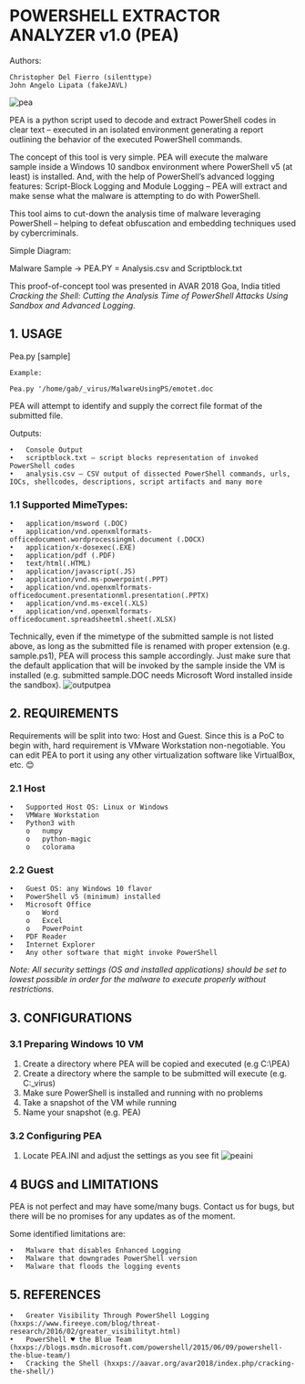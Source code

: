 # POWERSHELL EXTRACTOR ANALYZER v1.0 (PEA)
Authors: 

    Christopher Del Fierro (silenttype)    
    John Angelo Lipata (fakeJAVL)
    
![pea](https://user-images.githubusercontent.com/32733587/52629010-ce9f7c80-2ef3-11e9-99ee-a92077df4447.png)
 
PEA is a python script used to decode and extract PowerShell codes in clear text – executed in an isolated environment generating a report outlining the behavior of the executed PowerShell commands.

The concept of this tool is very simple. PEA will execute the malware sample inside a Windows 10 sandbox environment where PowerShell v5 (at least) is installed. And, with the help of PowerShell’s advanced logging features: Script-Block Logging and Module Logging – PEA will extract and make sense what the malware is attempting to do with PowerShell.

This tool aims to cut-down the analysis time of malware leveraging PowerShell – helping to defeat obfuscation and embedding techniques used by cybercriminals.

Simple Diagram:

Malware Sample -> PEA.PY = Analysis.csv and Scriptblock.txt


This proof-of-concept tool was presented in AVAR 2018 Goa, India titled *Cracking the Shell: Cutting the Analysis Time of PowerShell Attacks Using Sandbox and Advanced Logging.*

## 1. USAGE

Pea.py [sample]

    Example:

    Pea.py '/home/gab/_virus/MalwareUsingPS/emotet.doc

PEA will attempt to identify and supply the correct file format of the submitted file.

Outputs:


    •	Console Output
    •	scriptblock.txt – script blocks representation of invoked PowerShell codes
    •	analysis.csv – CSV output of dissected PowerShell commands, urls, IOCs, shellcodes, descriptions, script artifacts and many more

### 1.1 Supported MimeTypes:
    •	application/msword (.DOC)  
    •	application/vnd.openxmlformats-officedocument.wordprocessingml.document (.DOCX)
    •	application/x-dosexec(.EXE)  
    •	application/pdf (.PDF)  
    •	text/html(.HTML)  
    •	application/javascript(.JS)  
    •	application/vnd.ms-powerpoint(.PPT)  
    •	application/vnd.openxmlformats-officedocument.presentationml.presentation(.PPTX)  
    •	application/vnd.ms-excel(.XLS)  
    •	application/vnd.openxmlformats-officedocument.spreadsheetml.sheet(.XLSX)  
  
  Technically, even if the mimetype of the submitted sample is not listed above, as long as the submitted file is renamed with proper extension (e.g. sample.ps1), PEA will process this sample accordingly. Just make sure that the default application that will be invoked by the sample inside the VM is installed (e.g. submitted sample.DOC needs Microsoft Word installed inside the sandbox).
![outputpea](https://user-images.githubusercontent.com/32733587/52629192-1d4d1680-2ef4-11e9-963e-3d67f6a974f0.png)


## 2. REQUIREMENTS
Requirements will be split into two: Host and Guest. Since this is a PoC to begin with, hard requirement is VMware Workstation non-negotiable. You can edit PEA to port it using any other virtualization software like VirtualBox, etc. 😊 

### 2.1 Host
    •	Supported Host OS: Linux or Windows
    •	VMWare Workstation
    •	Python3 with
        o	numpy
        o	python-magic
        o	colorama

### 2.2 Guest
    •	Guest OS: any Windows 10 flavor
    •	PowerShell v5 (minimum) installed
    •	Microsoft Office
        o	Word
        o	Excel
        o	PowerPoint
    •	PDF Reader
    •	Internet Explorer
    •	Any other software that might invoke PowerShell
*Note: All security settings (OS and installed applications) should be set to lowest possible in order for the malware to execute properly without restrictions.*

## 3. CONFIGURATIONS
### 3.1 Preparing Windows 10 VM
1.	Create a directory where PEA will be copied and executed (e.g C:\PEA)
2.	Create a directory where the sample to be submitted will execute (e.g. C:\_virus)
3.	Make sure PowerShell is installed and running with no problems
4.	Take a snapshot of the VM while running
5.	Name your snapshot (e.g. PEA)
### 3.2 Configuring PEA
1.	Locate PEA.INI and adjust the settings as you see fit
![peaini](https://user-images.githubusercontent.com/32733587/52629220-2e962300-2ef4-11e9-838a-a4f5bda2e029.png)

## 4 BUGS and LIMITATIONS
PEA is not perfect and may have some/many bugs. Contact us for bugs, but there will be no promises for any updates as of the moment.

Some identified limitations are:

    •	Malware that disables Enhanced Logging
    •	Malware that downgrades PowerShell version 
    •	Malware that floods the logging events


## 5. REFERENCES
    •	Greater Visibility Through PowerShell Logging (hxxps://www.fireeye.com/blog/threat-research/2016/02/greater_visibilityt.html)
    •	PowerShell ♥ the Blue Team (hxxps://blogs.msdn.microsoft.com/powershell/2015/06/09/powershell-the-blue-team/)
    •	Cracking the Shell (hxxps://aavar.org/avar2018/index.php/cracking-the-shell/)
